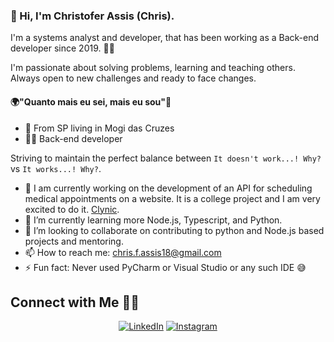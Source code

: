 ### 👋 Hi, I'm Christofer Assis (Chris).

I'm a systems analyst and developer, that has been working as a Back-end developer since 2019. 👨‍💻

I'm passionate about solving problems, learning and teaching others. Always open to new challenges and ready to face changes.

#### 🌍"Quanto mais eu sei, mais eu sou"🧠

- 📍 From SP living in Mogi das Cruzes
- 👨‍💻 Back-end developer

Striving to maintain the perfect balance between `It doesn't work...! Why?` vs `It works...! Why?`.


- 🔭 I am currently working on the development of an API for scheduling medical appointments on a website. It is a college project and I am very excited to do it. [Clynic](https://github.com/Chriszao/Clynic).
- 🌱 I’m currently learning more Node.js, Typescript, and Python.
- 👯 I’m looking to collaborate on contributing to python and Node.js based projects and mentoring.
- 📫 How to reach me: [chris.f.assis18@gmail.com](mailto:chris.f.assis18@gmail.com)
- ⚡ Fun fact: Never used PyCharm or Visual Studio or any such IDE 😅

## Connect with Me 🤝🏻

<p align="center">
<a href="https://www.linkedin.com/in/christofer-assis-963380149/"><img alt="LinkedIn" src="https://img.shields.io/badge/LinkedIN-Christofer%20Assis-blue?style=flat&logo=linkedin"></a>
<a href="https://www.instagram.com/_chriszao_/?hl=pt-br"><img alt="Instagram" src="https://img.shields.io/badge/Instagram-Christofer%20Assis-blue?style=flat&logo=instagram"></a>
